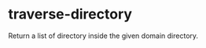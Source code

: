 traverse-directory
==================

Return a list of directory inside the given domain directory.
